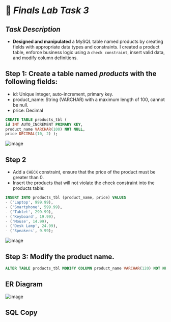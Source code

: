 # 🧠 *Finals Lab Task 3*
## *Task Description*
- **Designed and manipulated** a MySQL table named products by creating fields with appropriate data types and constraints. I created a product table, enforce business logic using a `check constraint`, insert valid data, and modify column definitions.

## Step 1: Create a table named *products* with the following fields:
- id: Unique integer, auto-increment, primary key.
- product_name: String (VARCHAR) with a maximum length of 100, cannot be null.
- price: Decimal

```sql
CREATE TABLE products_tbl ( 
id INT AUTO_INCREMENT PRIMARY KEY, 
product_name VARCHAR(100) NOT NULL, 
price DECIMAL(10, 2) ); 
```

![image](https://github.com/user-attachments/assets/6ab2ce8a-a024-4003-86f7-b2f717a090e5)

## Step 2
- Add a `CHECK` constraint, ensure that the price of the product must be greater than 0.
- Insert the products that will not violate the check constraint into the products table:

```sql
INSERT INTO products_tbl (product_name, price) VALUES
- ('Laptop', 999.99),
- ('Smartphone', 599.99),
- ('Tablet', 299.99),
- ('Keyboard', 19.99),
- ('Mouse', 14.99),
- ('Desk Lamp', 24.99),
- ('Speakers', 9.99); 
```

![image](https://github.com/user-attachments/assets/165e8052-2168-43ef-acbb-c69bbd9be982)

## Step 3: Modify the product name.
```sql
ALTER TABLE products_tbl MODIFY COLUMN product_name VARCHAR(120) NOT NULL; 
```

## ER Diagram
![image](https://github.com/user-attachments/assets/6919c29d-d6af-4a90-a4e2-b37cbab3a4bb)

## SQL Copy
